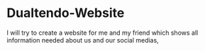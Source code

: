 # Dualtendo-Website
I will try to create a website for me and my friend which shows all information needed about us and our social medias,
